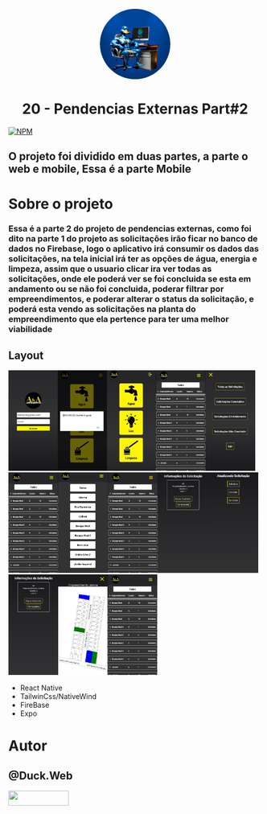 <p align="center">
   <a href="https://github.com/duck-developer">
    <img style="border-radius: 50%; overflow: hidden; width: 140px; height: 140px;" src="./readme/duck.web.png" alt="@Duck.Web" >
  </a>
  <h1 align="center">20 - Pendencias Externas Part#2</h1>
</p>

[![NPM](https://img.shields.io/npm/l/react)](https://github.com/devsuperior/sds1-wmazoni/blob/master/LICENSE) 

## O projeto foi dividido em duas partes, a parte o web e mobile, Essa é a parte Mobile

# Sobre o projeto
### Essa é a parte 2 do projeto de pendencias externas, como foi dito na parte 1 do projeto as solicitações irão ficar no banco de dados no Firebase, logo o aplicativo irá consumir os dados das solicitações, na tela inicial irá ter as opções de água, energia e limpeza, assim que o usuario clicar ira ver todas as solicitações, onde ele poderá ver se foi concluida se esta em andamento ou se não foi concluida, poderar filtrar por empreendimentos, e poderar alterar o status da solicitação, e poderá esta vendo as solicitações na planta do empreendimento que ela pertence para ter uma melhor viabilidade 

## Layout 
<img src="./readme/img1.png" alt="@Hawk_web" height="200"><img src="./readme/img2.png" alt="@Hawk_web" height="200"><img src="./readme/img3.png" alt="@Hawk_web" height="200"><img src="./readme/img4.png" alt="@Hawk_web" height="200"><img src="./readme/img5.png" alt="@Hawk_web" height="200"><img src="./readme/img6.png" alt="@Hawk_web" height="200"><img src="./readme/img7.png" alt="@Hawk_web" height="200"><img src="./readme/img8.png" alt="@Hawk_web" height="200"><img src="./readme/img9.png" alt="@Hawk_web" height="200"><img src="./readme/img10.png" alt="@Hawk_web" height="200"><img src="./readme/img11.png" alt="@Hawk_web" height="200"><img src="./readme/img12.png" alt="@Hawk_web" height="200"><img src="./readme/img13.png" alt="@Hawk_web" height="200">
- React Native
- TailwinCss/NativeWind
- FireBase
- Expo

# Autor


## @Duck.Web

<!-- INSTAGRAM -->
<p align="esquerda">
<a href="https://www.instagram.com/duck.web/" target="blank"><img align="center" src="https://img.shields.io/badge/Instagram-E4405F?style=for-the-badge&logo=instagram&logoColor=white" height="30" width="120"/></a>
</p>